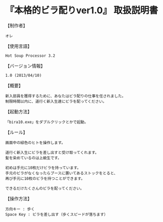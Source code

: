 # 『本格的ビラ配りver1.0』 取扱説明書 #


【制作者】
	
	オレ

【使用言語】

	Hot Soup Processor 3.2

【バージョン情報】

	1.0 (2013/04/10)

【概要】

	新入部員を獲得するために、あなたはビラ配りの仕事を任されました。
	制限時間以内に、道行く新入生達にビラを配ってください。

【起動方法】

	「bira10.exe」をダブルクリックとかで起動。

【ルール】
	
	画面中の緑色のヒトを操作します。

	道行く新入生にビラを差し出すと受け取ってくれます。
	髪を染めているのは上級生です。

	初めは手元に10枚だけビラを持っています。
	手元のビラがなくなったらブースに置いてあるストックをとると、
	再び手元に10枚のビラを持つことができます。

	できるだけたくさんのビラを配ってください。

【操作方法】

	方向キー : 歩く  
	Space Key : ビラを差し出す（歩くスピードが落ちます）

